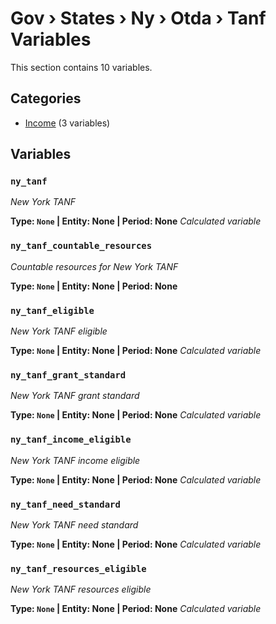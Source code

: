 # Gov › States › Ny › Otda › Tanf Variables

This section contains 10 variables.

## Categories

- [Income](income/index.md) (3 variables)

## Variables

### `ny_tanf`
*New York TANF*

**Type: `None` | Entity: None | Period: None**
*Calculated variable*

### `ny_tanf_countable_resources`
*Countable resources for New York TANF*

**Type: `None` | Entity: None | Period: None**

### `ny_tanf_eligible`
*New York TANF eligible*

**Type: `None` | Entity: None | Period: None**
*Calculated variable*

### `ny_tanf_grant_standard`
*New York TANF grant standard*

**Type: `None` | Entity: None | Period: None**
*Calculated variable*

### `ny_tanf_income_eligible`
*New York TANF income eligible*

**Type: `None` | Entity: None | Period: None**
*Calculated variable*

### `ny_tanf_need_standard`
*New York TANF need standard*

**Type: `None` | Entity: None | Period: None**
*Calculated variable*

### `ny_tanf_resources_eligible`
*New York TANF resources eligible*

**Type: `None` | Entity: None | Period: None**
*Calculated variable*
